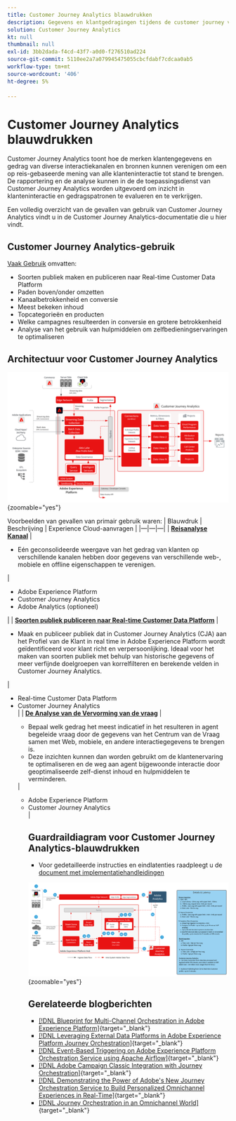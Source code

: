 ```yaml
---
title: Customer Journey Analytics blauwdrukken
description: Gegevens en klantgedragingen tijdens de customer journey verenigen en analyseren
solution: Customer Journey Analytics
kt: null
thumbnail: null
exl-id: 3bb2dada-f4cd-43f7-a0d0-f276510ad224
source-git-commit: 5110ee2a7a079945475055cbcfdabf7cdcaa0ab5
workflow-type: tm+mt
source-wordcount: '406'
ht-degree: 5%

---
```


# Customer Journey Analytics blauwdrukken

Customer Journey Analytics toont hoe de merken klantengegevens en gedrag van diverse interactiekanalen en bronnen kunnen verenigen om een op reis-gebaseerde mening van alle klanteninteractie tot stand te brengen. De rapportering en de analyse kunnen in de de toepassingsdienst van Customer Journey Analytics worden uitgevoerd om inzicht in klanteninteractie en gedragspatronen te evalueren en te verkrijgen.

Een volledig overzicht van de gevallen van gebruik van Customer Journey Analytics vindt u in de Customer Journey Analytics-documentatie die u hier vindt.

## Customer Journey Analytics-gebruik

[Vaak Gebruik](https://experienceleague.adobe.com/docs/analytics-platform/using/cja-usecases/cja-usecases.html?lang=en) omvatten:

* Soorten publiek maken en publiceren naar Real-time Customer Data Platform
* Paden boven/onder omzetten
* Kanaalbetrokkenheid en conversie
* Meest bekeken inhoud
* Topcategorieën en producten
* Welke campagnes resulteerden in conversie en grotere betrokkenheid
* Analyse van het gebruik van hulpmiddelen om zelfbedieningservaringen te optimaliseren

## Architectuur voor Customer Journey Analytics

![Architectuurdiagram](assets/CJA.svg){zoomable=&quot;yes&quot;}

Voorbeelden van gevallen van primair gebruik waren:
| Blauwdruk | Beschrijving | Experience Cloud-aanvragen | |—|—|—| | **[Reisanalyse Kanaal](https://experienceleague.adobe.com/docs/analytics-platform/using/cja-usecases/cross-channel.html)**  | <ul><li>Eén geconsolideerde weergave van het gedrag van klanten op verschillende kanalen hebben door gegevens van verschillende web-, mobiele en offline eigenschappen te verenigen.</li></ul> | <ul><li>Adobe Experience Platform</li><li>Customer Journey Analytics</li><li>Adobe Analytics (optioneel)</li></ul>| | **[Soorten publiek publiceren naar Real-time Customer Data Platform](https://experienceleague.adobe.com/docs/analytics-platform/using/cja-components/audiences/publish.html)** | <ul><li>Maak en publiceer publiek dat in Customer Journey Analytics (CJA) aan het Profiel van de Klant in real time in Adobe Experience Platform wordt geïdentificeerd voor klant richt en verpersoonlijking. Ideaal voor het maken van soorten publiek met behulp van historische gegevens of meer verfijnde doelgroepen van korrelfilteren en berekende velden in Customer Journey Analytics.</li></ul> | <ul><li>Real-time Customer Data Platform</li><li>Customer Journey Analytics</li> | | **[De Analyse van de Vervorming van de vraag](https://experienceleague.adobe.com/docs/analytics-platform/using/cja-usecases/call-center.html)** | <ul><li>Bepaal welk gedrag het meest indicatief in het resulteren in agent begeleide vraag door de gegevens van het Centrum van de Vraag samen met Web, mobiele, en andere interactiegegevens te brengen is.</li><li>Deze inzichten kunnen dan worden gebruikt om de klantenervaring te optimaliseren en de weg aan agent bijgewoonde interactie door geoptimaliseerde zelf-dienst inhoud en hulpmiddelen te verminderen.  </li></ul> | <ul><li>Adobe Experience Platform</li><li>Customer Journey Analytics</li> |

## Guardraildiagram voor Customer Journey Analytics-blauwdrukken

* Voor gedetailleerde instructies en eindlatenties raadpleegt u de [document met implementatiehandleidingen](../experience-platform/deployment/guardrails.md)

![Guardraildiagram](../experience-platform/assets/CJA_guardrails.svg){zoomable=&quot;yes&quot;}

## Gerelateerde blogberichten

* [[!DNL Blueprint for Multi-Channel Orchestration in Adobe Experience Platform]](https://medium.com/adobetech/blueprint-for-multi-channel-orchestration-in-adobe-experience-platform-c68317e94184){target="_blank"}
* [[!DNL Leveraging External Data Platforms in Adobe Experience Platform Journey Orchestration]](https://medium.com/adobetech/leveraging-external-data-platforms-in-adobe-experience-platform-journey-orchestration-54fc6134fe17){target="_blank"}
* [[!DNL Event-Based Triggering on Adobe Experience Platform Orchestration Service using Apache Airflow]](https://medium.com/adobetech/event-based-triggering-on-adobe-experience-platform-orchestration-service-using-apache-airflow-8607b28251f1){target="_blank"}
* [[!DNL Adobe Campaign Classic Integration with Journey Orchestration]](https://medium.com/adobetech/adobe-campaign-classic-integration-with-journey-orchestration-ae577653281){target="_blank"}
* [[!DNL Demonstrating the Power of Adobe's New Journey Orchestration Service to Build Personalized Omnichannel Experiences in Real-Time]](https://medium.com/adobetech/demonstrating-the-power-of-adobes-new-journey-orchestration-service-to-build-personalized-aa60d88cd34){target="_blank"}
* [[!DNL Journey Orchestration in an Omnichannel World]](https://medium.com/adobetech/journey-orchestration-in-an-omnichannel-world-3a2d32d556d9){target="_blank"}
